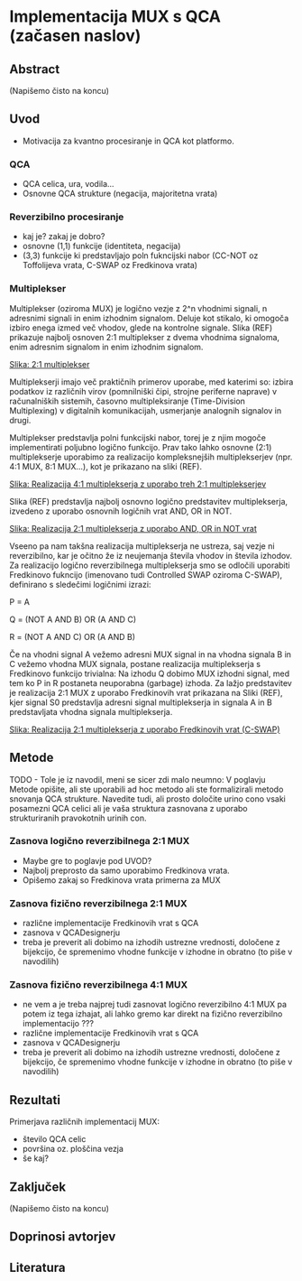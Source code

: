 # Implementacija MUX s QCA (začasen naslov)

## Abstract

(Napišemo čisto na koncu)

## Uvod

- Motivacija za kvantno procesiranje in QCA kot platformo.

### QCA

- QCA celica, ura, vodila...
- Osnovne QCA strukture (negacija, majoritetna vrata)

### Reverzibilno procesiranje

- kaj je? zakaj je dobro?
- osnovne (1,1) funkcije (identiteta, negacija)
- (3,3) funkcije ki predstavljajo poln fukncijski nabor (CC-NOT oz Toffolijeva vrata, C-SWAP oz Fredkinova vrata)

### Multiplekser

Multiplekser (oziroma MUX) je logično vezje z 2^n vhodnimi signali, n adresnimi signali in enim izhodnim signalom. Deluje kot stikalo, ki omogoča izbiro enega izmed več vhodov, glede na kontrolne signale. Slika (REF) prikazuje najbolj osnoven 2:1 multiplekser z dvema vhodnima signaloma, enim adresnim signalom in enim izhodnim signalom.

[Slika: 2:1 multiplekser](images/mux-2-1.pdf)

Multiplekserji imajo več praktičnih primerov uporabe, med katerimi so: izbira podatkov iz različnih virov (pomnilniški čipi, strojne periferne naprave) v računalniških sistemih, časovno multipleksiranje (Time-Division Multiplexing) v digitalnih komunikacijah, usmerjanje analognih signalov in drugi.

Multiplekser predstavlja polni funkcijski nabor, torej je z njim mogoče implementirati poljubno logično funkcijo. Prav tako lahko osnovne (2:1) multiplekserje uporabimo za realizacijo kompleksnejših multiplekserjev (npr. 4:1 MUX, 8:1 MUX...), kot je prikazano na sliki (REF).

[Slika: Realizacija 4:1 multiplekserja z uporabo treh 2:1 multiplekserjev](images/mux-4-1.pdf)

Slika (REF) predstavlja najbolj osnovno logično predstavitev multiplekserja, izvedeno z uporabo osnovnih logičnih vrat AND, OR in NOT.

[Slika: Realizacija 2:1 multiplekserja z uporabo AND, OR in NOT vrat](images/mux-log-vezje-nereverzibilno.pdf)

Vseeno pa nam takšna realizacija multiplekserja ne ustreza, saj vezje ni reverzibilno, kar je očitno že iz neujemanja števila vhodov in števila izhodov. 
Za realizacijo logično reverzibilnega multiplekserja smo se odločili uporabiti Fredkinovo fukncijo (imenovano tudi Controlled SWAP oziroma C-SWAP), definirano s sledečimi logičnimi izrazi:

P = A

Q = (NOT A AND B) OR (A AND C)

R = (NOT A AND C) OR (A AND B)

Če na vhodni signal A vežemo adresni MUX signal in na vhodna signala B in C vežemo vhodna MUX signala, postane realizacija multiplekserja s Fredkinovo funkcijo trivialna: Na izhodu Q dobimo MUX izhodni signal, med tem ko P in R postaneta neuporabna (garbage) izhoda. Za lažjo predstavitev je realizacija 2:1 MUX z uporabo Fredkinovih vrat prikazana na Sliki (REF), kjer signal S0 predstavlja adresni signal multiplekserja in signala A in B predstavljata vhodna signala multiplekserja.

[Slika: Realizacija 2:1 multiplekserja z uporabo Fredkinovih vrat (C-SWAP)](images/mux-fredkin.pdf)

## Metode

TODO - Tole je iz navodil, meni se sicer zdi malo neumno: 
V poglavju Metode opišite, ali ste uporabili ad hoc metodo ali ste formalizirali metodo snovanja QCA strukture. Navedite tudi, ali prosto določite urino cono vsaki posamezni QCA celici ali je vaša struktura zasnovana z uporabo strukturiranih pravokotnih urinih con.

### Zasnova logično reverzibilnega 2:1 MUX

- Maybe gre to poglavje pod UVOD?
- Najbolj preprosto da samo uporabimo Fredkinova vrata.
- Opišemo zakaj so Fredkinova vrata primerna za MUX

### Zasnova fizično reverzibilnega 2:1 MUX 

- različne implementacije Fredkinovih vrat s QCA
- zasnova v QCADesignerju
- treba je preverit ali dobimo na izhodih ustrezne vrednosti, določene z bijekcijo, če spremenimo vhodne funkcije v izhodne in obratno (to piše v navodilih)

### Zasnova fizično reverzibilnega 4:1 MUX

- ne vem a je treba najprej tudi zasnovat logično reverzibilno 4:1 MUX pa potem iz tega izhajat, ali lahko gremo kar direkt na fizično reverzibilno implementacijo ???
- različne implementacije Fredkinovih vrat s QCA
- zasnova v QCADesignerju
- treba je preverit ali dobimo na izhodih ustrezne vrednosti, določene z bijekcijo, če spremenimo vhodne funkcije v izhodne in obratno (to piše v navodilih)

## Rezultati

Primerjava različnih implementacij MUX:
- število QCA celic
- površina oz. ploščina vezja
- še kaj?

## Zaključek

(Napišemo čisto na koncu)

## Doprinosi avtorjev


## Literatura


